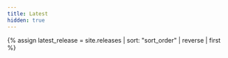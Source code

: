 ```yaml
---
title: Latest
hidden: true
---
```


{% assign latest_release = site.releases | sort: "sort_order" | reverse | first %}

<script>
location.replace('{{ latest_release.url | replace: "'","" }}');
</script>


